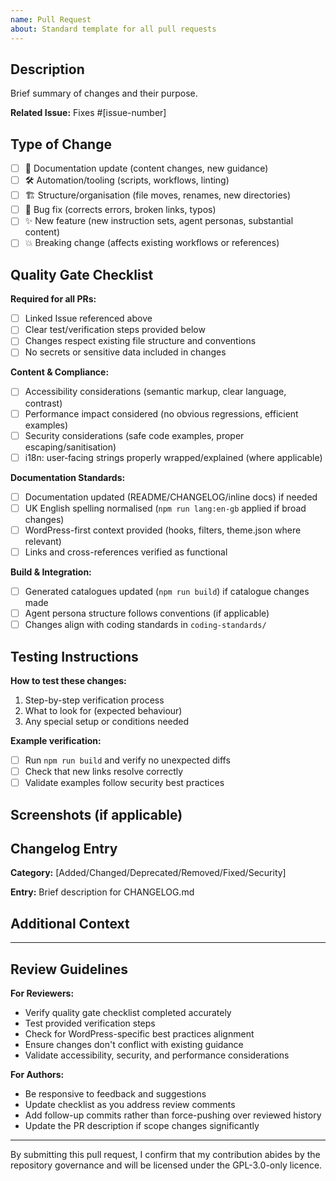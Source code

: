 ```yaml
---
name: Pull Request
about: Standard template for all pull requests
---
```


## Description

Brief summary of changes and their purpose.

**Related Issue:** Fixes #[issue-number]

## Type of Change

<!-- Mark the relevant option -->

-   [ ] 📝 Documentation update (content changes, new guidance)
-   [ ] 🛠️ Automation/tooling (scripts, workflows, linting)
-   [ ] 🏗️ Structure/organisation (file moves, renames, new directories)
-   [ ] 🐛 Bug fix (corrects errors, broken links, typos)
-   [ ] ✨ New feature (new instruction sets, agent personas, substantial content)
-   [ ] 💥 Breaking change (affects existing workflows or references)

## Quality Gate Checklist

**Required for all PRs:**

-   [ ] Linked Issue referenced above
-   [ ] Clear test/verification steps provided below
-   [ ] Changes respect existing file structure and conventions
-   [ ] No secrets or sensitive data included in changes

**Content & Compliance:**

-   [ ] Accessibility considerations (semantic markup, clear language, contrast)
-   [ ] Performance impact considered (no obvious regressions, efficient examples)
-   [ ] Security considerations (safe code examples, proper escaping/sanitisation)
-   [ ] i18n: user‑facing strings properly wrapped/explained (where applicable)

**Documentation Standards:**

-   [ ] Documentation updated (README/CHANGELOG/inline docs) if needed
-   [ ] UK English spelling normalised (`npm run lang:en-gb` applied if broad changes)
-   [ ] WordPress-first context provided (hooks, filters, theme.json where relevant)
-   [ ] Links and cross-references verified as functional

**Build & Integration:**

-   [ ] Generated catalogues updated (`npm run build`) if catalogue changes made
-   [ ] Agent persona structure follows conventions (if applicable)
-   [ ] Changes align with coding standards in `coding-standards/`

## Testing Instructions

**How to test these changes:**

1. Step-by-step verification process
2. What to look for (expected behaviour)
3. Any special setup or conditions needed

**Example verification:**

<!-- Replace with specific steps for your changes -->

-   [ ] Run `npm run build` and verify no unexpected diffs
-   [ ] Check that new links resolve correctly
-   [ ] Validate examples follow security best practices

## Screenshots (if applicable)

<!-- Add screenshots for UI/documentation layout changes -->
<!-- Before/after comparisons for significant content restructuring -->

## Changelog Entry

<!-- If this change affects users/contributors, provide changelog entry -->

**Category:** [Added/Changed/Deprecated/Removed/Fixed/Security]

**Entry:** Brief description for CHANGELOG.md

## Additional Context

<!-- Any additional information, considerations, or follow-up tasks -->
<!-- Reference to related PRs or issues -->
<!-- Breaking change migration notes if applicable -->

---

## Review Guidelines

**For Reviewers:**

-   Verify quality gate checklist completed accurately
-   Test provided verification steps
-   Check for WordPress-specific best practices alignment
-   Ensure changes don't conflict with existing guidance
-   Validate accessibility, security, and performance considerations

**For Authors:**

-   Be responsive to feedback and suggestions
-   Update checklist as you address review comments
-   Add follow-up commits rather than force-pushing over reviewed history
-   Update the PR description if scope changes significantly

---

By submitting this pull request, I confirm that my contribution abides by the repository governance and will be licensed under the GPL-3.0-only licence.
